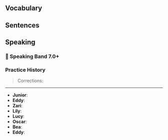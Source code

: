 ## Vocabulary

## Sentences

## Speaking

### 🌟 Speaking Band 7.0+

### Practice History

> Corrections:

---

- **Junior**:
- **Eddy**:
- **Zari**:
- **Lily**:
- **Lucy**:
- **Oscar**:
- **Bea**:
- **Eddy**:
